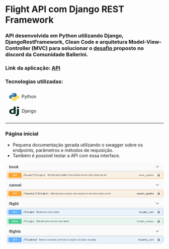# Flight API com Django REST Framework

### API desenvolvida em Python utilizando Django, DjangoRestFramework, Clean Code e arquitetura Model-View-Controller (MVC) para solucionar o <a href="https://full-amount-c4e.notion.site/Desafio-Back-end-e453bbf53e5641558cf0fc3ce9882a5a">desafio </a> proposto no discord da Comunidade Ballerini.

### Link da aplicação: <a href='https://flights-challenge-api.herokuapp.com/'>API</a>

### Tecnologias utilizadas:
<div style="padding: 0.5rem">
    <img align="center" alt="Rafa-Ts" height="30" width="40" src="https://raw.githubusercontent.com/devicons/devicon/master/icons/python/python-original.svg">
    Python
</div>
<div style="padding: 0.5rem">
    <img align="center" alt="Rafa-Ts" height="30" width="40" src="https://raw.githubusercontent.com/devicons/devicon/master/icons/django/django-plain.svg">
Django
</div>

---

### Página inicial

- Pequena documentação gerada utilizando o swagger sobre os endpoints, parâmetros e métodos de requisição.
- Também é possível testar a API com essa interface.

<img src="./api_printscreen.png" style="border-radius: 18px"/>
